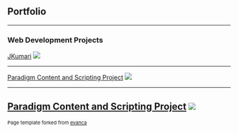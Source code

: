 ## Portfolio

---

### Web Development Projects 

[JKumari](https://jkumarichocolate.com/)
<img src="images/https://github.com/shenneman1990/portfolio/blob/master/images/Screen%20Shot%202019-08-12%20at%2012.06.30%20PM.png?raw=true"/>

---
[Paradigm Content and Scripting Project](/pdf/sample_presentation.pdf)
<img src="images/dummy_thumbnail.jpg?raw=true"/>

---
[Paradigm Content and Scripting Project](/pdf/sample_presentation.pdf)
<img src="images/dummy_thumbnail.jpg?raw=true"/>
---
<p style="font-size:11px">Page template forked from <a href="https://github.com/evanca/quick-portfolio">evanca</a></p>
<!-- Remove above link if you don't want to attibute -->
